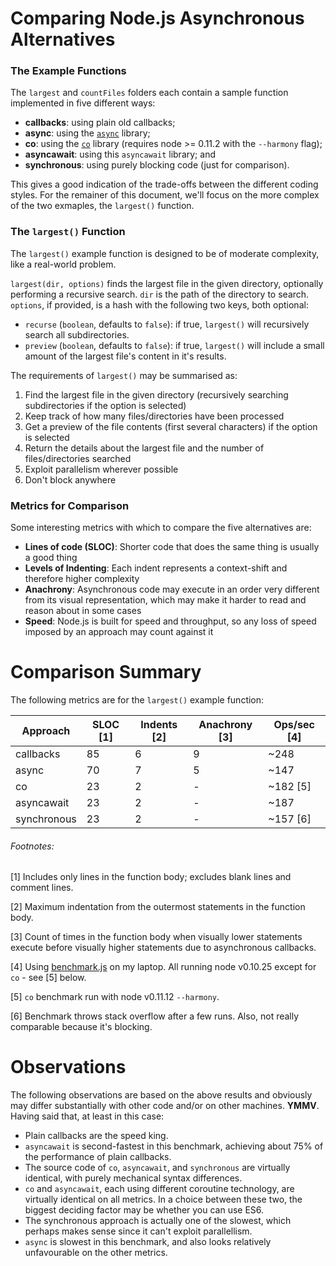 # Comparing Node.js Asynchronous Alternatives



### The Example Functions
The `largest` and `countFiles` folders each contain a sample function implemented in five different ways:
* **callbacks**: using plain old callbacks;
* **async**: using the [`async`](https://github.com/caolan/async) library;
* **co**: using the [`co`](https://github.com/visionmedia/co) library (requires node >= 0.11.2 with the `--harmony` flag);
* **asyncawait**: using this `asyncawait` library; and
* **synchronous**: using purely blocking code (just for comparison).

This gives a good indication of the trade-offs between the different coding styles. For the remainer of this document, we'll focus on the more complex of the two exmaples, the `largest()` function.



### The `largest()` Function
The `largest()` example function is designed to be of moderate complexity, like a real-world problem.

`largest(dir, options)` finds the largest file in the given directory, optionally performing a recursive search. `dir` is the path of the directory to search. `options`, if provided, is a hash with the following two keys, both optional:

* `recurse` (`boolean`, defaults to `false`): if true, `largest()` will recursively search all subdirectories.
* `preview` (`boolean`, defaults to `false`): if true, `largest()` will include a small amount of the largest file's content in it's results.

The requirements of `largest()` may be summarised as:

1. Find the largest file in the given directory (recursively searching subdirectories if the option is selected)
2. Keep track of how many files/directories have been processed
3. Get a preview of the file contents (first several characters) if the option is selected
4. Return the details about the largest file and the number of files/directories searched
5. Exploit parallelism wherever possible
6. Don't block anywhere



### Metrics for Comparison
Some interesting metrics with which to compare the five alternatives are:

* **Lines of code (SLOC)**: Shorter code that does the same thing is usually a good thing
* **Levels of Indenting**: Each indent represents a context-shift and therefore higher complexity
* **Anachrony**: Asynchronous code may execute in an order very different from its visual representation, which may make it harder to read and reason about in some cases
* **Speed**: Node.js is built for speed and throughput, so any loss of speed imposed by an approach may count against it 


# Comparison Summary
The following metrics are for the `largest()` example function:

| Approach      | SLOC [1] | Indents [2] | Anachrony [3] | Ops/sec [4] |
| ------------- | -------- | ----------- | ------------- | ----------- |
| callbacks     |       85 |           6 |             9 |    ~248     |
| async         |       70 |           7 |             5 |    ~147     |
| co            |       23 |           2 |             - |    ~182 [5] |
| asyncawait    |       23 |           2 |             - |    ~187     |
| synchronous   |       23 |           2 |             - |    ~157 [6] |

###### Footnotes:

[1] Includes only lines in the function body; excludes blank lines and comment lines.

[2] Maximum indentation from the outermost statements in the function body.

[3] Count of times in the function body when visually lower statements execute before visually higher statements due to asynchronous callbacks.

[4] Using [benchmark.js](./benchmark.js) on my laptop. All running node v0.10.25 except for `co` - see [5] below.

[5] `co` benchmark run with node v0.11.12 `--harmony`.

[6] Benchmark throws stack overflow after a few runs. Also, not really comparable because it's blocking.



# Observations
The following observations are based on the above results and obviously may differ substantially with other code and/or on other machines. **YMMV**. Having said that, at least in this case:

* Plain callbacks are the speed king.
* `asyncawait` is second-fastest in this benchmark, achieving about 75% of the performance of plain callbacks.
* The source code of `co`, `asyncawait`, and `synchronous` are virtually identical, with purely mechanical syntax differences.
* `co` and `asyncawait`, each using different coroutine technology, are virtually identical on all metrics. In a choice between these two, the biggest deciding factor may be whether you can use ES6.
* The synchronous approach is actually one of the slowest, which perhaps makes sense since it can't exploit parallellism.
* `async` is slowest in this benchmark, and also looks relatively unfavourable on the other metrics.
